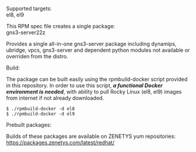 Supported targets:<br/>
el8, el9

This RPM spec file creates a single package:<br/>
gns3-server22z

Provides a single all-in-one gns3-server package  including dynamips, ubridge, vpcs, gns3-server and dependent python modules not available or overriden from the distro.

Build:

The package can be built easily using the rpmbuild-docker script provided in this repository. In order to use this script, _**a functional Docker environment is needed**_, with ability to pull Rocky Linux (el8, el9) images from internet if not already downloaded.

```
$ ./rpmbuild-docker -d el8
$ ./rpmbuild-docker -d el9
```

Prebuilt packages:

Builds of these packages are available on ZENETYS yum repositories:<br/>
https://packages.zenetys.com/latest/redhat/
